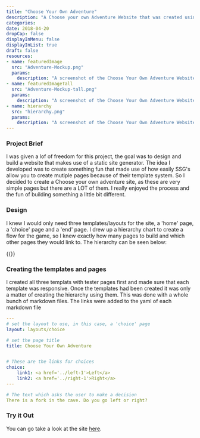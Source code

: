 ```yaml
---
title: "Choose Your Own Adventure"
description: "A Choose your own Adventure Website that was created using a static site generator"
categories: 
date: 2018-04-20
dropCap: false
displayInMenu: false
displayInList: true
draft: false
resources:
- name: featuredImage
  src: "Adventure-Mockup.png"
  params:
    description: "A screenshot of the Choose Your Own Adventure Website"
- name: featuredImageTall
  src: "Adventure-Mockup-tall.png"
  params:
    description: "A screenshot of the Choose Your Own Adventure Website"
- name: hierarchy
  src: "hierarchy.png"
  params:
    description: "A screenshot of the Choose Your Own Adventure Website"
---
```


### Project Brief

I was given a lof of freedom for this project, the goal was to design and build a website that makes use of a static site generator. The idea I developed was to create something fun that made use of how easily SSG's allow you to create mutiple pages because of their template system. So I decided to create a Choose your own adventure site, as these are very simple pages but there are a LOT of them. I really enjoyed the process and the fun of building something a little bit different. 

### Design
I knew I would only need three templates/layouts for the site, a 'home' page, a 'choice' page and a 'end' page. I drew up a hierarchy chart to create a flow for the game, so I knew exactly how many pages to build and which other pages they would link to.
The hierarchy can be seen below:

{{<smallimg src="hierarchy" alt="A diagram that shows all the possible choice in the website" width="1000px">}}

### Creating the templates and pages
I created all three templats with tester pages first and made sure that each template was responsive. Once the templates had been created it was only a matter of creating the hierarchy using them. This was done with a whole bunch of markdown files. The links were added to the yaml of each markdown file 

```yaml
---
# set the layout to use, in this case, a 'choice' page
layout: layouts/choice

# set the page title
title: Choose Your Own Adventure


# These are the links for choices
choice:
    link1: <a href='../left-1'>Left</a>
    link2: <a href='../right-1'>Right</a>
---

# The text which asks the user to make a decision
There is a fork in the cave. Do you go left or right?
```

### Try it Out
You can go take a look at the site [here](https://portfolio.clairelouisebutler.com/projects/adventure-website/live).

